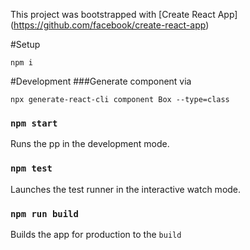 This project was bootstrapped with [Create React App]
(https://github.com/facebook/create-react-app)

#Setup
```
npm i
```
#Development
###Generate component via
```
npx generate-react-cli component Box --type=class
```
### `npm start`
Runs the pp in the development mode.
### `npm test`
Launches the test runner in the interactive watch mode.
### `npm run build`
Builds the app for production to the `build`
